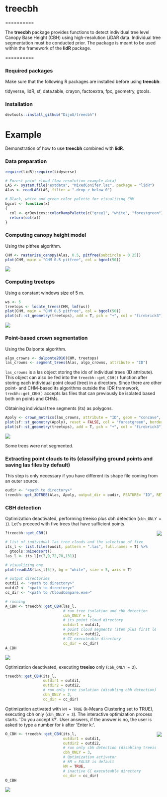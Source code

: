 # treecbh 
==========

The **treecbh** package provides functions to detect individual tree level Canopy Base Height (CBH) using high-resolution LiDAR data. Individual tree segmentation must be conducted prior. The package is meant to be used within the framework of the **lidR** package. 

==========

### Required packages

Make sure that the following R packages are installed before using **treecbh**:

tidyverse,
lidR,
sf,
data.table,
crayon,
factoextra,
fpc,
geometry,
gtools.

### Installation

```r
devtools::install_github("DijoG/treecbh")
```

# Example
Demonstration of how to use **treecbh** combined with **lidR**. 

### Data preparation

```r
require(lidR);require(tidyverse)

# Forest point cloud (low resolution example data)
LAS <- system.file("extdata", "MixedConifer.laz", package = "lidR")
Alas <- readLAS(LAS, filter = "-drop_z_below 0") 

# Black, white and green color palette for visualizing CHM
bgcol <- function(x)
{
  col <- grDevices::colorRampPalette(c("grey1", "white", "forestgreen"))
  return(col(x))
}
```

### Computing canopy height model
Using the pitfree algorithm.

```r
CHM <- rasterize_canopy(Alas, 0.5, pitfree(subcircle = 0.25))
plot(CHM, main = "CHM 0.5 pitfree", col = bgcol(50))
```

<img align="bottom" src="https://raw.githubusercontent.com/DijoG/storage/main/README/01_chm_pitfree.png">

### Computing treetops
Using a constant windows size of 5 m.

```r
ws <- 5
treetops <- locate_trees(CHM, lmf(ws))
plot(CHM, main = "CHM 0.5 pitfree", col = bgcol(50))
plot(sf::st_geometry(treetops), add = T, pch = "+", col = "firebrick3")
```

<img align="bottom" src="https://raw.githubusercontent.com/DijoG/storage/main/README/02_chm_pitfree_treetops.png">

### Point-based crown segmentation
Using the Dalponte algorithm.

```r
algo_crowns <- dalponte2016(CHM, treetops)
las_crowns <- segment_trees(Alas, algo_crowns, attribute = "ID")
```

`las_crowns` is a las object storing the ids of individual trees (ID attribute). This object can also be fed into the `treecbh::get_CBH()` function after storing each individual point cloud (tree) in a directory. Since there are other point- and CHM-based its algorithms outside the liDR framework, `trecbh::get_CBH()` accepts las files that can previously be isolated based both on points and CHMs. 

Obtaining individual tree segments (its) as polygons.

```r
Apoly <- crown_metrics(las_crowns, attribute = "ID", geom = "concave", func = NULL)
plot(sf::st_geometry(Apoly), reset = FALSE, col = "forestgreen", border = "grey80")
plot(sf::st_geometry(treetops), add = T, pch = "+", col = "firebrick3")
```

<img align="bottom" src="https://raw.githubusercontent.com/DijoG/storage/main/README/03_its_treetops.png">

Some trees were not segmented.

### Extracting point clouds to its (classifying ground points and saving las files by default)

This step is only necessary if you have different its shape file coming from an outer source.

```r
oudir <- "<path to directory>"
treecbh::get_3DTREE(Alas, Apoly, output_dir = oudir, FEATURE= "ID", RETURN = F)
```

### CBH detection

Optimization deactivated, performing treeiso plus cbh detection (`cbh_ONLY = 1`). Let's proceed with five trees that have sufficient points.

<img align="right" src="https://raw.githubusercontent.com/DijoG/storage/main/README/3D_tree_example.png">

```r
?treecbh::get_CBH()

# list of individual las tree clouds and the selection of five
its_l <- list.files(oudit, pattern = ".las", full.names = T) %>%
  gtools::mixedsort()
las_l <- its_l[c(7,9,72,78,131)]

# visualizing one
plot(readLAS(las_l[5]), bg = "white", size = 5, axis = T)

# output directories
outdi1 <- "<path to directory>"
outdi2 <- "<path to directory>"
cc_dir <- "<path to /CloudCompare.exe>"

# running 
A_CBH <- treecbh::get_CBH(las_l,
                          # run tree isolation and cbh detection
                          cbh_ONLY = 1,
                          # its point cloud directory
                          outdir1 = outdi1,
                          # point cloud segments (stem plus first leaved branch) directory
                          outdir2 = outdi2,
                          # CC executeable directory
                          cc_dir = cc_dir)
A_CBH
```

<img align="bottom" src="https://raw.githubusercontent.com/DijoG/storage/main/README/04_A_CBH.png">

Optimization deactivated, executing **treeiso** only (`cbh_ONLY = 2`).

```r
treecbh::get_CBH(its_l,
                 outdir1 = outdi1,
                 outdir2 = outdi2,
                 # run only tree isolation (disabling cbh detection)
                 cbh_ONLY = 2,
                 cc_dir = cc_dir)
``` 

Optimization activated with `kM = TRUE` (k-Means Clustering set to TRUE), executing cbh only (`cbh_ONLY = 3`). The interactive optimization process starts. 'Do you accept k?'. User answers, if the answer is no, the user is asked to type a number for `k` after 'Enter k:'.

<img align="right" src="https://raw.githubusercontent.com/DijoG/storage/main/README/sugg_k_no.png">

```r
O_CBH <- treecbh::get_CBH(its_l,
                          outdir1 = outdi1,
                          outdir2 = outdi2,
                          # run only cbh detection (disabling treeiso)
                          cbh_ONLY = 3,
                          # Optimization activator
                          # kM = FALSE is default
                          kM = TRUE,
                          # inactive CC executeable directory
                          cc_dir = cc_dir)
O_CBH
```

<img align="bottom" src="https://raw.githubusercontent.com/DijoG/storage/main/README/05_O_CBH.png">


